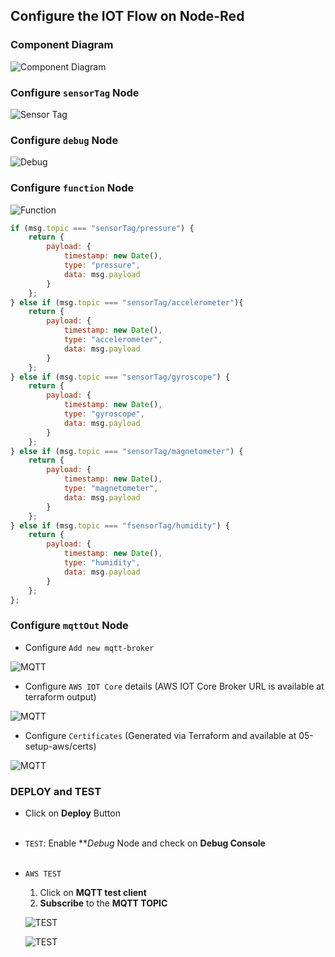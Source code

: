 ## Configure the IOT Flow on Node-Red 

### Component Diagram
![Component Diagram](./pics/01-Component-Diagram.png)


### Configure `sensorTag` Node
![Sensor Tag](./pics/02-sensorTag.png)


### Configure `debug` Node
![Debug](./pics/03-debug.png)


### Configure `function` Node
![Function](./pics/04-function.png)

```js
if (msg.topic === "sensorTag/pressure") {
    return { 
        payload: {
            timestamp: new Date(),
            type: "pressure",
            data: msg.payload
        }
    };
} else if (msg.topic === "sensorTag/accelerometer"){
    return {
        payload: {
            timestamp: new Date(),
            type: "accelerometer",
            data: msg.payload
        }
    };
} else if (msg.topic === "sensorTag/gyroscope") {
    return {
        payload: {
            timestamp: new Date(),
            type: "gyroscope",
            data: msg.payload
        }
    };
} else if (msg.topic === "sensorTag/magnetometer") {
    return {
        payload: {
            timestamp: new Date(),
            type: "magnetometer",
            data: msg.payload
        }
    };
} else if (msg.topic === "fsensorTag/humidity") {
    return {
        payload: {
            timestamp: new Date(),
            type: "humidity",
            data: msg.payload
        }
    };
};
```

### Configure `mqttOut` Node
- Configure `Add new mqtt-broker`

![MQTT](./pics/05-01-mqttout.png)

- Configure `AWS IOT Core` details (AWS IOT Core Broker URL is available at terraform output)

![MQTT](./pics/05-02-mqttout.png)

- Configure `Certificates` (Generated via Terraform and available at 05-setup-aws/certs)

![MQTT](./pics/05-03-mqttout.png)

### **DEPLOY** and **TEST** 
- Click on **Deploy** Button
<br><br>

- `TEST`: Enable ***Debug* Node and check on **Debug Console**
  <br><br>

- `AWS TEST`
  1. Click on **MQTT test client**
  2. **Subscribe** to the **MQTT TOPIC**
  
  ![TEST](./pics/06-01-test.png)  

  ![TEST](./pics/06-02-test.png) 

    


